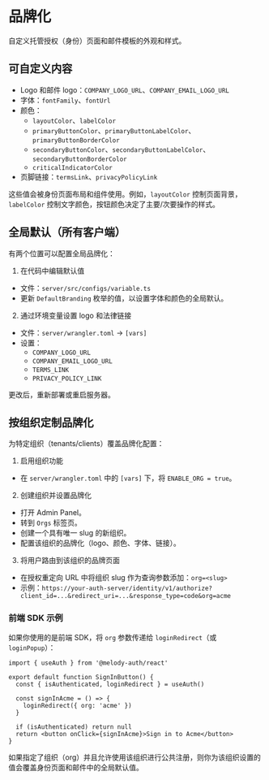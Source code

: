 # 品牌化

自定义托管授权（身份）页面和邮件模板的外观和样式。

## 可自定义内容
- Logo 和邮件 logo：`COMPANY_LOGO_URL`、`COMPANY_EMAIL_LOGO_URL`
- 字体：`fontFamily`、`fontUrl`
- 颜色：
  - `layoutColor`、`labelColor`
  - `primaryButtonColor`、`primaryButtonLabelColor`、`primaryButtonBorderColor`
  - `secondaryButtonColor`、`secondaryButtonLabelColor`、`secondaryButtonBorderColor`
  - `criticalIndicatorColor`
- 页脚链接：`termsLink`、`privacyPolicyLink`

这些值会被身份页面布局和组件使用。例如，`layoutColor` 控制页面背景，`labelColor` 控制文字颜色，按钮颜色决定了主要/次要操作的样式。

## 全局默认（所有客户端）
有两个位置可以配置全局品牌化：

1) 在代码中编辑默认值
- 文件：`server/src/configs/variable.ts`
- 更新 `DefaultBranding` 枚举的值，以设置字体和颜色的全局默认。

2) 通过环境变量设置 logo 和法律链接
- 文件：`server/wrangler.toml` → `[vars]`
- 设置：
  - `COMPANY_LOGO_URL`
  - `COMPANY_EMAIL_LOGO_URL`
  - `TERMS_LINK`
  - `PRIVACY_POLICY_LINK`

更改后，重新部署或重启服务器。

## 按组织定制品牌化
为特定组织（tenants/clients）覆盖品牌化配置：

1) 启用组织功能
- 在 `server/wrangler.toml` 中的 `[vars]` 下，将 `ENABLE_ORG = true`。

2) 创建组织并设置品牌化
- 打开 Admin Panel。
- 转到 `Orgs` 标签页。
- 创建一个具有唯一 slug 的新组织。
- 配置该组织的品牌化（logo、颜色、字体、链接）。

3) 将用户路由到该组织的品牌页面
- 在授权重定向 URL 中将组织 slug 作为查询参数添加：`org=<slug>`
- 示例：`https://your-auth-server/identity/v1/authorize?client_id=...&redirect_uri=...&response_type=code&org=acme`

### 前端 SDK 示例

如果你使用的是前端 SDK，将 `org` 参数传递给 `loginRedirect`（或 `loginPopup`）：

```tsx
import { useAuth } from '@melody-auth/react'

export default function SignInButton() {
  const { isAuthenticated, loginRedirect } = useAuth()

  const signInAcme = () => {
    loginRedirect({ org: 'acme' })
  }

  if (isAuthenticated) return null
  return <button onClick={signInAcme}>Sign in to Acme</button>
}
```

如果指定了组织（org）并且允许使用该组织进行公共注册，则你为该组织设置的值会覆盖身份页面和邮件中的全局默认值。
